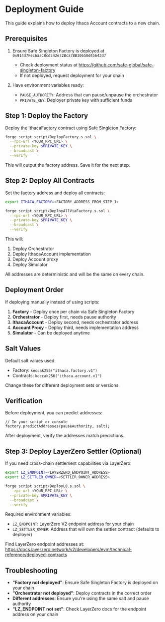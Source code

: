 # Deployment Guide

This guide explains how to deploy Ithaca Account contracts to a new chain.

## Prerequisites

1. Ensure Safe Singleton Factory is deployed at `0x914d7Fec6aaC8cd542e72Bca78B30650d45643d7`
   - Check deployment status at https://github.com/safe-global/safe-singleton-factory
   - If not deployed, request deployment for your chain

2. Have environment variables ready:
   - `PAUSE_AUTHORITY`: Address that can pause/unpause the orchestrator
   - `PRIVATE_KEY`: Deployer private key with sufficient funds

## Step 1: Deploy the Factory

Deploy the IthacaFactory contract using Safe Singleton Factory:

```bash
forge script script/DeployFactory.s.sol \
  --rpc-url <YOUR_RPC_URL> \
  --private-key $PRIVATE_KEY \
  --broadcast \
  --verify
```

This will output the factory address. Save it for the next step.

## Step 2: Deploy All Contracts

Set the factory address and deploy all contracts:

```bash
export ITHACA_FACTORY=<FACTORY_ADDRESS_FROM_STEP_1>

forge script script/DeployAllViaFactory.s.sol \
  --rpc-url <YOUR_RPC_URL> \
  --private-key $PRIVATE_KEY \
  --broadcast \
  --verify
```

This will:
1. Deploy Orchestrator
2. Deploy IthacaAccount implementation
3. Deploy Account proxy
4. Deploy Simulator

All addresses are deterministic and will be the same on every chain.

## Deployment Order

If deploying manually instead of using scripts:

1. **Factory** - Deploy once per chain via Safe Singleton Factory
2. **Orchestrator** - Deploy first, needs pause authority
3. **IthacaAccount** - Deploy second, needs orchestrator address
4. **Account Proxy** - Deploy third, needs implementation address
5. **Simulator** - Can be deployed anytime

## Salt Values

Default salt values used:
- Factory: `keccak256("ithaca.factory.v1")`
- Contracts: `keccak256("ithaca.account.v1")`

Change these for different deployment sets or versions.

## Verification

Before deployment, you can predict addresses:

```solidity
// In your script or console
factory.predictAddresses(pauseAuthority, salt);
```

After deployment, verify the addresses match predictions.

## Step 3: Deploy LayerZero Settler (Optional)

If you need cross-chain settlement capabilities via LayerZero:

```bash
export LZ_ENDPOINT=<LAYERZERO_ENDPOINT_ADDRESS>
export LZ_SETTLER_OWNER=<SETTLER_OWNER_ADDRESS>

forge script script/DeployL0.s.sol \
  --rpc-url <YOUR_RPC_URL> \
  --private-key $PRIVATE_KEY \
  --broadcast \
  --verify
```

Required environment variables:
- `LZ_ENDPOINT`: LayerZero V2 endpoint address for your chain
- `LZ_SETTLER_OWNER`: Address that will own the settler contract (defaults to deployer)

Find LayerZero endpoint addresses at: https://docs.layerzero.network/v2/developers/evm/technical-reference/deployed-contracts

## Troubleshooting

- **"Factory not deployed"**: Ensure Safe Singleton Factory is deployed on your chain
- **"Orchestrator not deployed"**: Deploy contracts in the correct order
- **Different addresses**: Ensure you're using the same salt and pause authority
- **"LZ_ENDPOINT not set"**: Check LayerZero docs for the endpoint address on your chain